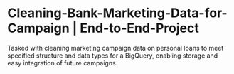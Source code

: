 # Cleaning-Bank-Marketing-Data-for-Campaign | End-to-End-Project
 Tasked with cleaning marketing campaign data on personal loans to meet specified structure and data types for a BigQuery, enabling storage and easy integration of future campaigns. 



